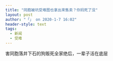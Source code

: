 ```yaml
---
title: "同胞被坑受难图也拿出来售卖？你妈死了没"
layout: post
author: "「」 on 2020-1-7 16:02"
header-style: text
tags:
  - 新闻
  - 受难
---
```


<head></head>
<body>
  害同胞落井下石的狗贩死全家绝后，一辈子活在底层
 <br>
</body>


